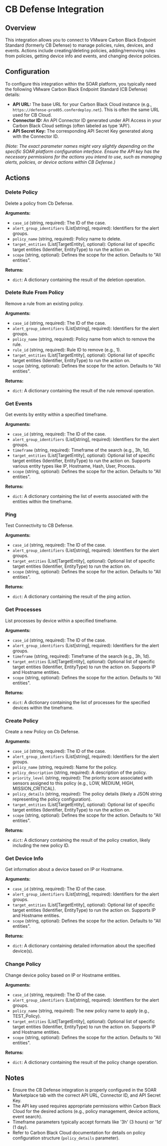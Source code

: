 # CB Defense Integration

## Overview

This integration allows you to connect to VMware Carbon Black Endpoint Standard (formerly CB Defense) to manage policies, rules, devices, and events. Actions include creating/deleting policies, adding/removing rules from policies, getting device info and events, and changing device policies.

## Configuration

To configure this integration within the SOAR platform, you typically need the following VMware Carbon Black Endpoint Standard (CB Defense) details:

*   **API URL:** The base URL for your Carbon Black Cloud instance (e.g., `https://defense-prod05.conferdeploy.net`). This is often the same URL used for CB Cloud.
*   **Connector ID:** An API Connector ID generated under API Access in your Carbon Black Cloud settings (often labeled as type 'API').
*   **API Secret Key:** The corresponding API Secret Key generated along with the Connector ID.

*(Note: The exact parameter names might vary slightly depending on the specific SOAR platform configuration interface. Ensure the API key has the necessary permissions for the actions you intend to use, such as managing alerts, policies, or device actions within CB Defense.)*

## Actions

### Delete Policy

Delete a policy from Cb Defense.

**Arguments:**

*   `case_id` (string, required): The ID of the case.
*   `alert_group_identifiers` (List[string], required): Identifiers for the alert groups.
*   `policy_name` (string, required): Policy name to delete.
*   `target_entities` (List[TargetEntity], optional): Optional list of specific target entities (Identifier, EntityType) to run the action on.
*   `scope` (string, optional): Defines the scope for the action. Defaults to "All entities".

**Returns:**

*   `dict`: A dictionary containing the result of the deletion operation.

### Delete Rule From Policy

Remove a rule from an existing policy.

**Arguments:**

*   `case_id` (string, required): The ID of the case.
*   `alert_group_identifiers` (List[string], required): Identifiers for the alert groups.
*   `policy_name` (string, required): Policy name from which to remove the rule.
*   `rule_id` (string, required): Rule ID to remove (e.g., 1).
*   `target_entities` (List[TargetEntity], optional): Optional list of specific target entities (Identifier, EntityType) to run the action on.
*   `scope` (string, optional): Defines the scope for the action. Defaults to "All entities".

**Returns:**

*   `dict`: A dictionary containing the result of the rule removal operation.

### Get Events

Get events by entity within a specified timeframe.

**Arguments:**

*   `case_id` (string, required): The ID of the case.
*   `alert_group_identifiers` (List[string], required): Identifiers for the alert groups.
*   `timeframe` (string, required): Timeframe of the search (e.g., 3h, 1d).
*   `target_entities` (List[TargetEntity], optional): Optional list of specific target entities (Identifier, EntityType) to run the action on. Supports various entity types like IP, Hostname, Hash, User, Process.
*   `scope` (string, optional): Defines the scope for the action. Defaults to "All entities".

**Returns:**

*   `dict`: A dictionary containing the list of events associated with the entities within the timeframe.

### Ping

Test Connectivity to CB Defense.

**Arguments:**

*   `case_id` (string, required): The ID of the case.
*   `alert_group_identifiers` (List[string], required): Identifiers for the alert groups.
*   `target_entities` (List[TargetEntity], optional): Optional list of specific target entities (Identifier, EntityType) to run the action on.
*   `scope` (string, optional): Defines the scope for the action. Defaults to "All entities".

**Returns:**

*   `dict`: A dictionary containing the result of the ping action.

### Get Processes

List processes by device within a specified timeframe.

**Arguments:**

*   `case_id` (string, required): The ID of the case.
*   `alert_group_identifiers` (List[string], required): Identifiers for the alert groups.
*   `timeframe` (string, required): Timeframe of the search (e.g., 3h, 1d).
*   `target_entities` (List[TargetEntity], optional): Optional list of specific target entities (Identifier, EntityType) to run the action on. Supports IP and Hostname entities.
*   `scope` (string, optional): Defines the scope for the action. Defaults to "All entities".

**Returns:**

*   `dict`: A dictionary containing the list of processes for the specified devices within the timeframe.

### Create Policy

Create a new Policy on Cb Defense.

**Arguments:**

*   `case_id` (string, required): The ID of the case.
*   `alert_group_identifiers` (List[string], required): Identifiers for the alert groups.
*   `policy_name` (string, required): Name for the policy.
*   `policy_description` (string, required): A description of the policy.
*   `priority_level` (string, required): The priority score associated with sensors assigned to this policy (e.g., LOW, MEDIUM, HIGH, MISSION_CRITICAL).
*   `policy_details` (string, required): The policy details (likely a JSON string representing the policy configuration).
*   `target_entities` (List[TargetEntity], optional): Optional list of specific target entities (Identifier, EntityType) to run the action on.
*   `scope` (string, optional): Defines the scope for the action. Defaults to "All entities".

**Returns:**

*   `dict`: A dictionary containing the result of the policy creation, likely including the new policy ID.

### Get Device Info

Get information about a device based on IP or Hostname.

**Arguments:**

*   `case_id` (string, required): The ID of the case.
*   `alert_group_identifiers` (List[string], required): Identifiers for the alert groups.
*   `target_entities` (List[TargetEntity], optional): Optional list of specific target entities (Identifier, EntityType) to run the action on. Supports IP and Hostname entities.
*   `scope` (string, optional): Defines the scope for the action. Defaults to "All entities".

**Returns:**

*   `dict`: A dictionary containing detailed information about the specified device(s).

### Change Policy

Change device policy based on IP or Hostname entities.

**Arguments:**

*   `case_id` (string, required): The ID of the case.
*   `alert_group_identifiers` (List[string], required): Identifiers for the alert groups.
*   `policy_name` (string, required): The new policy name to apply (e.g., TEST_Policy).
*   `target_entities` (List[TargetEntity], optional): Optional list of specific target entities (Identifier, EntityType) to run the action on. Supports IP and Hostname entities.
*   `scope` (string, optional): Defines the scope for the action. Defaults to "All entities".

**Returns:**

*   `dict`: A dictionary containing the result of the policy change operation.

## Notes

*   Ensure the CB Defense integration is properly configured in the SOAR Marketplace tab with the correct API URL, Connector ID, and API Secret Key.
*   The API key used requires appropriate permissions within Carbon Black Cloud for the desired actions (e.g., policy management, device actions, event search).
*   Timeframe parameters typically accept formats like '3h' (3 hours) or '1d' (1 day).
*   Refer to Carbon Black Cloud documentation for details on policy configuration structure (`policy_details` parameter).
